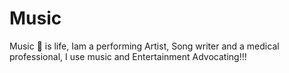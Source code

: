 # Music
Music 🎵 is life, Iam a performing Artist, Song writer and a medical professional, I use music and Entertainment Advocating!!!
